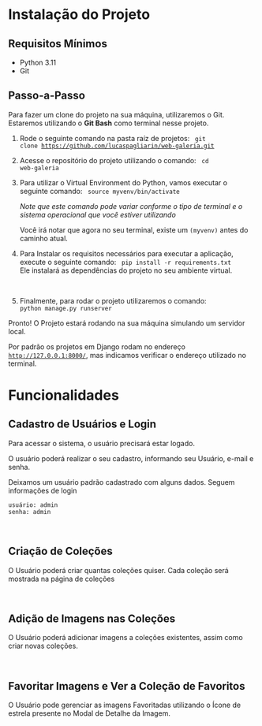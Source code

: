 # Instalação do Projeto

## Requisitos Mínimos

- Python 3.11
- Git

## Passo-a-Passo

Para fazer um clone do projeto na sua máquina, utilizaremos o Git.
Estaremos utilizando o <b>Git Bash</b> como terminal nesse projeto. 

1) Rode o seguinte comando na pasta raíz de projetos: 
    <code>
        git clone https://github.com/lucaspagliarin/web-galeria.git
    </code>


2) Acesse o repositório do projeto utilizando o comando:
    <code>
        cd web-galeria
    </code>

3. Para utilizar o Virtual Environment do Python, vamos executar o seguinte comando:
    <code>
    source myvenv/bin/activate
    </code>
    
    *Note que este comando pode variar conforme o tipo de terminal e o sistema operacional que você estiver utilizando*

    Você irá notar que agora no seu terminal, existe um <code>(myvenv)</code> antes do caminho atual.  

4) Para Instalar os requisitos necessários para executar a aplicação, execute o seguinte comando:
    <code>
    pip install -r requirements.txt
    </code>
    Ele instalará as dependências do projeto no seu ambiente virtual.

<br/>

5) Finalmente, para rodar o projeto utilizaremos o comando:
    <code>
    python manage.py runserver
    </code>


Pronto! O Projeto estará rodando na sua máquina simulando um servidor local.

Por padrão os projetos em Django rodam no endereço <code>http://127.0.0.1:8000/</code>, mas indicamos verificar o endereço utilizado no terminal.

# Funcionalidades

## Cadastro de Usuários e Login

Para acessar o sistema, o usuário precisará estar logado.

O usuário poderá realizar o seu cadastro, informando seu Usuário, e-mail e senha.

Deixamos um usuário padrão cadastrado com alguns dados. Seguem informações de login
    
    usuário: admin 
    senha: admin

    
<br/>

## Criação de Coleções

O Usuário poderá criar quantas coleções quiser. Cada coleção será mostrada na página de coleções


<br/>

## Adição de Imagens nas Coleções

O Usuário poderá adicionar imagens a coleções existentes, assim como criar novas coleções.


<br/>

## Favoritar Imagens e Ver a Coleção de Favoritos

O Usuário pode gerenciar as imagens Favoritadas utilizando o Ícone de estrela presente no Modal de Detalhe da Imagem.


<br/>
